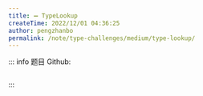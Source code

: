 ```yaml
---
title: ➖ TypeLookup
createTime: 2022/12/01 04:36:25
author: pengzhanbo
permalink: /note/type-challenges/medium/type-lookup/
---
```


::: info 题目
Github: []()

```ts
```
:::
